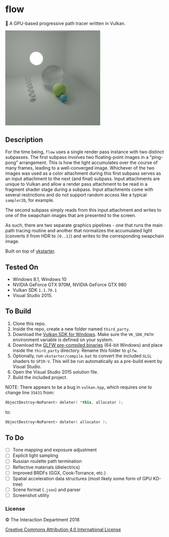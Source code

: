 # flow
🔮 A GPU-based progressive path tracer written in Vulkan. 

<p>
  <img src="https://github.com/mwalczyk/flow/blob/master/screenshots/screenshot.png" alt="screenshot" width="300" height="auto"/>
</p>

## Description
For the time being, `flow` uses a single render pass instance with two distinct subpasses. The first subpass involves two floating-point images in a "ping-pong" arrangement. This is how the light accumulates over the course of many frames, leading to a well-converged image. Whichever of the two images was used as a color attachment during this first subpass serves as an input attachment to the next (and final) subpass. Input attachments are unique to Vulkan and allow a render pass attachment to be read in a fragment shader stage during a subpass. Input attachments come with several restrictions and do not support random access like a typical `sampler2D`, for example.

The second subpass simply reads from this input attachment and writes to one of the swapchain images that are presented to the screen. 

As such, there are two separate graphics pipelines - one that runs the main path tracing routine and another that normalizes the accumulated light (converts it from HDR to `[0..1]`) and writes to the corresponding swapchain image.

Built on top of [vkstarter](https://github.com/mwalczyk/vkstarter).

## Tested On
- Windows 8.1, Windows 10
- NVIDIA GeForce GTX 970M, NVIDIA GeForce GTX 980
- Vulkan SDK `1.1.70.1`
- Visual Studio 2015.

## To Build
1. Clone this repo.
2. Inside the repo, create a new folder named `third_party`.
3. Download the [Vulkan SDK for Windows](https://vulkan.lunarg.com/sdk/home#windows). Make sure the `VK_SDK_PATH` environment
   variable is defined on your system.
4. Download the [GLFW pre-compiled binaries](http://www.glfw.org/download.html) (64-bit Windows) and place inside the `third_party` directory. Rename this folder to `glfw`.
5. Optionally, run `vkstarter/compile.bat` to convert the included `GLSL` shaders to `SPIR-V`. This will be run automatically as a pre-build event by Visual Studio.
6. Open the Visual Studio 2015 solution file.
7. Build the included project.

NOTE: There appears to be a bug in `vulkan.hpp`, which requires one to change line `35431` from:
```cpp
ObjectDestroy<NoParent> deleter( *this, allocator );
```
to:
```cpp
ObjectDestroy<NoParent> deleter( allocator );
```

## To Do
- [ ] Tone mapping and exposure adjustment
- [ ] Explicit light sampling 
- [ ] Russian roulette path termination
- [ ] Reflective materials (dielectrics)
- [ ] Improved BRDFs (GGX, Cook-Torrance, etc.)
- [ ] Spatial acceleration data structures (most likely some form of GPU KD-tree)
- [ ] Scene format (`.json`) and parser
- [ ] Screenshot utility

### License

:copyright: The Interaction Department 2018

[Creative Commons Attribution 4.0 International License](https://creativecommons.org/licenses/by/4.0/)

